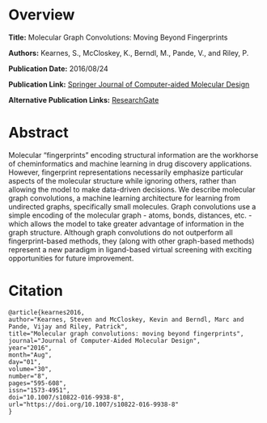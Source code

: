 # Overview
**Title:**
Molecular Graph Convolutions: Moving Beyond Fingerprints

**Authors:**
Kearnes, S.,  McCloskey, K., Berndl, M., Pande, V., and Riley, P.

**Publication Date:**
2016/08/24

**Publication Link:**
[Springer Journal of Computer-aided Molecular Design](https://link.springer.com/article/10.1007/s10822-016-9938-8)

**Alternative Publication Links:**
[ResearchGate](https://www.researchgate.net/publication/301847798_Molecular_Graph_Convolutions_Moving_Beyond_Fingerprints)

# Abstract
Molecular “fingerprints” encoding structural information are the workhorse of cheminformatics and machine learning in drug discovery applications. However, fingerprint representations necessarily emphasize particular aspects of the molecular structure while ignoring others, rather than allowing the model to make data-driven decisions. We describe molecular graph convolutions, a machine learning architecture for learning from undirected graphs, specifically small molecules. Graph convolutions use a simple encoding of the molecular graph - atoms, bonds, distances, etc. - which allows the model to take greater advantage of information in the graph structure. Although graph convolutions do not outperform all fingerprint-based methods, they (along with other graph-based methods) represent a new paradigm in ligand-based virtual screening with exciting opportunities for future improvement.
# Citation
```
@article{kearnes2016,
author="Kearnes, Steven and McCloskey, Kevin and Berndl, Marc and Pande, Vijay and Riley, Patrick",
title="Molecular graph convolutions: moving beyond fingerprints",
journal="Journal of Computer-Aided Molecular Design",
year="2016",
month="Aug",
day="01",
volume="30",
number="8",
pages="595-608",
issn="1573-4951",
doi="10.1007/s10822-016-9938-8",
url="https://doi.org/10.1007/s10822-016-9938-8"
}
```

